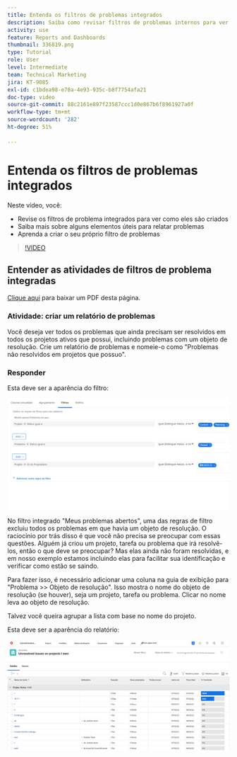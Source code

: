 ```yaml
---
title: Entenda os filtros de problemas integrados
description: Saiba como revisar filtros de problemas internos para ver como eles são criados e criar seu próprio filtro de problemas no Workfront.
activity: use
feature: Reports and Dashboards
thumbnail: 336819.png
type: Tutorial
role: User
level: Intermediate
team: Technical Marketing
jira: KT-9085
exl-id: c1bdea98-e70a-4e93-935c-b8f7754afa21
doc-type: video
source-git-commit: 88c2161e897f23587ccc1d0e867b6f8961927a0f
workflow-type: tm+mt
source-wordcount: '282'
ht-degree: 51%

---
```


# Entenda os filtros de problemas integrados

Neste vídeo, você:

* Revise os filtros de problema integrados para ver como eles são criados
* Saiba mais sobre alguns elementos úteis para relatar problemas
* Aprenda a criar o seu próprio filtro de problemas

>[!VIDEO](https://video.tv.adobe.com/v/336819/?quality=12&learn=on)


## Entender as atividades de filtros de problema integradas

[Clique aqui](/help/assets/understand-built-in-issue-filters-activities.pdf) para baixar um PDF desta página.

### Atividade: criar um relatório de problemas

Você deseja ver todos os problemas que ainda precisam ser resolvidos em todos os projetos ativos que possui, incluindo problemas com um objeto de resolução. Crie um relatório de problemas e nomeie-o como &quot;Problemas não resolvidos em projetos que possuo&quot;.

### Responder

Esta deve ser a aparência do filtro:

![Uma imagem da tela de criação de filtros de problemas](assets/opening-built-in-issue-filters-1.png)

No filtro integrado &quot;Meus problemas abertos&quot;, uma das regras de filtro excluiu todos os problemas em que havia um objeto de resolução. O raciocínio por trás disso é que você não precisa se preocupar com essas questões. Alguém já criou um projeto, tarefa ou problema que irá resolvê-los, então o que deve se preocupar? Mas elas ainda não foram resolvidas, e em nosso exemplo estamos incluindo elas para facilitar sua identificação e verificar como estão se saindo.

Para fazer isso, é necessário adicionar uma coluna na guia de exibição para &quot;Problema >> Objeto de resolução&quot;. Isso mostra o nome do objeto de resolução (se houver), seja um projeto, tarefa ou problema. Clicar no nome leva ao objeto de resolução.

Talvez você queira agrupar a lista com base no nome do projeto.

Esta deve ser a aparência do relatório:

![Uma imagem de um relatório de problemas](assets/opening-built-in-issue-filters-2.png)
